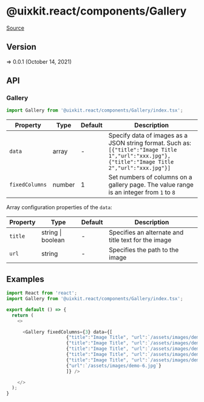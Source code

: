 # @uixkit.react/components/Gallery

[Source](https://github.com/xizon/uix-kit-react/tree/main/src/client/components/Gallery)

## Version

=> 0.0.1 (October 14, 2021)

## API

### Gallery
```js
import Gallery from '@uixkit.react/components/Gallery/index.tsx';
```
| Property | Type | Default | Description |
| --- | --- | --- | --- |
| `data` | array | - | Specify data of images as a JSON string format. Such as: <br />`[{"title":"Image Title 1","url":"xxx.jpg"},{"title":"Image Title 2","url":"xxx.jpg"}]` |
| `fixedColumns` | number  | 1 | Set numbers of columns on a gallery page. The value range is an integer from `1` to `8` |



Array configuration properties of the `data`:

| Property | Type | Default | Description |
| --- | --- | --- | --- |
| `title` | string \| boolean | - | Specifies an alternate and title text for the image |
| `url` | string | - | Specifies the path to the image |



## Examples

```js
import React from 'react';
import Gallery from '@uixkit.react/components/Gallery/index.tsx';

export default () => {
  return (
    <>

      <Gallery fixedColumns={3} data={[
                      {"title":"Image Title", "url":`/assets/images/demo-1.jpg`},
                      {"title":"Image Title", "url":`/assets/images/demo-2.jpg`},
                      {"title":"Image Title", "url":`/assets/images/demo-3.jpg`},
                      {"title":"Image Title", "url":`/assets/images/demo-4.jpg`},
                      {"title":"Image Title", "url":`/assets/images/demo-5.jpg`},
                      {"url":`/assets/images/demo-6.jpg`}
                      ]} />

    </>
  );
}

```